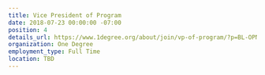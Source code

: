 ```yaml
---
title: Vice President of Program
date: 2018-07-23 00:00:00 -07:00
position: 4
details_url: https://www.1degree.org/about/join/vp-of-program/?p=BL-OPN-ALL-NL61-2017-JUL-26-LAPress
organization: One Degree
employment_type: Full Time
location: TBD
---
```


